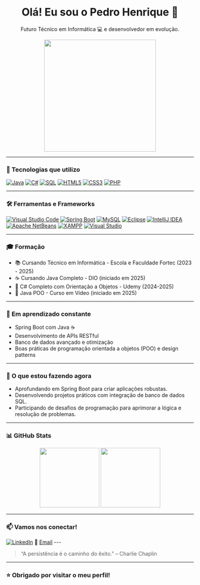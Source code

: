 <h1 align="center">Olá! Eu sou o Pedro Henrique 👋</h1>

<p align="center">
Futuro Técnico em Informática 💻 e desenvolvedor em evolução.
</p>

<p align="center">
  <img src="https://media.giphy.com/media/qgQUggAC3Pfv687qPC/giphy.gif" width="300" />
</p>

---

### 🧠 Tecnologias que utilizo

[![Java](https://img.shields.io/badge/Java-ED8B00?style=for-the-badge&logo=java&logoColor=white)](https://www.oracle.com/java/technologies/)
[![C#](https://img.shields.io/badge/C%23-239120?style=for-the-badge&logo=c-sharp&logoColor=white)](https://learn.microsoft.com/en-us/dotnet/csharp/)
[![SQL](https://img.shields.io/badge/SQL-4479A1?style=for-the-badge&logo=sqlite&logoColor=white)](https://www.mysql.com/)
[![HTML5](https://img.shields.io/badge/HTML5-E34F26?style=for-the-badge&logo=html5&logoColor=white)](https://developer.mozilla.org/en-US/docs/Web/HTML)
[![CSS3](https://img.shields.io/badge/CSS3-1572B6?style=for-the-badge&logo=css3&logoColor=white)](https://developer.mozilla.org/en-US/docs/Web/CSS)
[![PHP](https://img.shields.io/badge/PHP-777BB4?style=for-the-badge&logo=php&logoColor=white)](https://www.php.net/)

---

### 🛠️ Ferramentas e Frameworks

[![Visual Studio Code](https://img.shields.io/badge/VSCode-007ACC?style=for-the-badge&logo=visual-studio-code&logoColor=white)](https://code.visualstudio.com/)
[![Spring Boot](https://img.shields.io/badge/Spring_Boot-6DB33F?style=for-the-badge&logo=spring-boot&logoColor=white)](https://spring.io/projects/spring-boot)
[![MySQL](https://img.shields.io/badge/MySQL-005C84?style=for-the-badge&logo=mysql&logoColor=white)](https://www.mysql.com/)
[![Eclipse](https://img.shields.io/badge/Eclipse-2C2255?style=for-the-badge&logo=eclipse&logoColor=white)](https://www.eclipse.org/)
[![IntelliJ IDEA](https://img.shields.io/badge/IntelliJ-000000?style=for-the-badge&logo=intellij-idea&logoColor=white)](https://www.jetbrains.com/idea/)
[![Apache NetBeans](https://img.shields.io/badge/Apache_NetBeans-1B6AC6?style=for-the-badge&logo=apache-netbeans-ide&logoColor=white)](https://netbeans.apache.org/)
[![XAMPP](https://img.shields.io/badge/XAMPP-FB7A24?style=for-the-badge&logo=xampp&logoColor=white)](https://www.apachefriends.org/index.html)
[![Visual Studio](https://img.shields.io/badge/Visual_Studio-5C2D91?style=for-the-badge&logo=visual-studio&logoColor=white)](https://visualstudio.microsoft.com/)

---
### 🎓 Formação
- 📚 Cursando Técnico em Informática - Escola e Faculdade Fortec (2023 - 2025)
- ☕ Cursando Java Completo - DIO (iniciado em 2025)
- 🔷 C# Completo com Orientação a Objetos - Udemy (2024-2025)
- 🚀 Java POO - Curso em Vídeo (iniciado em 2025)

---

### 🚀 Em aprendizado constante
- Spring Boot com Java ☕
- Desenvolvimento de APIs RESTful
- Banco de dados avançado e otimização
- Boas práticas de programação orientada a objetos (POO) e design patterns

---

### 🧩 O que estou fazendo agora
- Aprofundando em Spring Boot para criar aplicações robustas.
- Desenvolvendo projetos práticos com integração de banco de dados SQL.
- Participando de desafios de programação para aprimorar a lógica e resolução de problemas.

---

### 📊 GitHub Stats

<p align="center">
  <img height="160em" src="https://github-readme-stats.vercel.app/api?username=Pedrohp01&show_icons=true&theme=tokyonight&include_all_commits=true&count_private=true&cache_seconds=60"/>
  <img height="160em" src="https://github-readme-stats.vercel.app/api/top-langs/?username=Pedrohp01&layout=compact&langs_count=7&theme=tokyonight&cache_seconds=60"/>
</p>

---

### 📫 Vamos nos conectar!

[![LinkedIn](https://img.shields.io/badge/LinkedIn-blue?style=for-the-badge&logo=linkedin)](https://www.linkedin.com/in/pedro-henrique-8939842ab)
📧 [Email](mailto:SEU_EMAIL_AQUI@gmail.com) ---

> “A persistência é o caminho do êxito.” – Charlie Chaplin

---

### ⭐ Obrigado por visitar o meu perfil!
